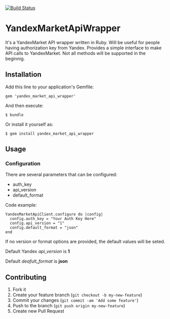 [![Build Status](https://travis-ci.org/igkuz/yandex_market_api_wrapper.png)](https://travis-ci.org/igkuz/yandex_wrapper_api_wrapper)

# YandexMarketApiWrapper

It's a YandexMarket API wrapper written in Ruby. Will be useful for
people having authorization key from Yandex. Provides a simple interface
to make API calls to YandexMarket. Not all methods will be supported in
the beginnig.

## Installation

Add this line to your application's Gemfile:

    gem 'yandex_market_api_wrapper'

And then execute:

    $ bundle

Or install it yourself as:

    $ gem install yandex_market_api_wrapper

## Usage

### Configuration

There are several parameters that can be configured:

 * auth_key
 * api_version
 * default_format

Code example:

    YandexMarketApiClient.configure do |config|
      config.auth_key = "Your Auth Key Here"
      config.api_version = "1"
      config.default_format = "json"
    end

If no version or format options are provided, the default values will be
seted.

Default Yandex _api_version_ is **1**

Default _deafult_format_ is **json**

## Contributing

1. Fork it
2. Create your feature branch (`git checkout -b my-new-feature`)
3. Commit your changes (`git commit -am 'Add some feature'`)
4. Push to the branch (`git push origin my-new-feature`)
5. Create new Pull Request
